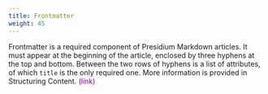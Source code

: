 ```yaml
---
title: Frontmatter
weight: 45
---
```

Frontmatter is a required component of Presidium Markdown articles. It must appear at the beginning of the article, enclosed by three hyphens at the top and bottom. Between the two rows of hyphens is a list of attributes, of which `title` is the only required one. More information is provided in Structuring Content. <span style="color:purple">(link)</span>